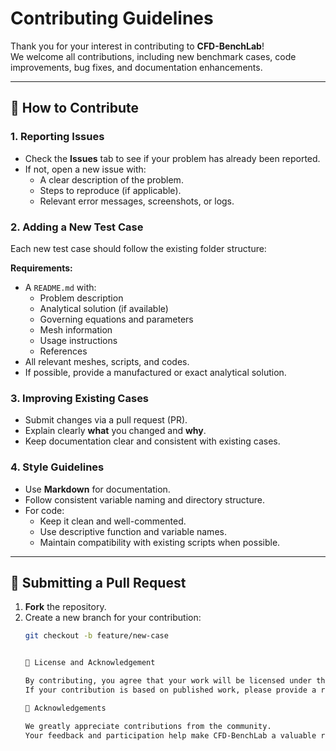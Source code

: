 # Contributing Guidelines

Thank you for your interest in contributing to **CFD-BenchLab**!  
We welcome all contributions, including new benchmark cases, code improvements, bug fixes, and documentation enhancements.

---

## 📌 How to Contribute

### 1. Reporting Issues
- Check the **Issues** tab to see if your problem has already been reported.
- If not, open a new issue with:
  - A clear description of the problem.
  - Steps to reproduce (if applicable).
  - Relevant error messages, screenshots, or logs.

### 2. Adding a New Test Case
Each new test case should follow the existing folder structure:

**Requirements:**
- A `README.md` with:
  - Problem description
  - Analytical solution (if available)
  - Governing equations and parameters
  - Mesh information
  - Usage instructions
  - References
- All relevant meshes, scripts, and codes.
- If possible, provide a manufactured or exact analytical solution.

### 3. Improving Existing Cases
- Submit changes via a pull request (PR).
- Explain clearly **what** you changed and **why**.
- Keep documentation clear and consistent with existing cases.

### 4. Style Guidelines
- Use **Markdown** for documentation.
- Follow consistent variable naming and directory structure.
- For code:
  - Keep it clean and well-commented.
  - Use descriptive function and variable names.
  - Maintain compatibility with existing scripts when possible.

---

## 🚀 Submitting a Pull Request
1. **Fork** the repository.
2. Create a new branch for your contribution:
   ```bash
   git checkout -b feature/new-case


   📜 License and Acknowledgement

   By contributing, you agree that your work will be licensed under the MIT License.
   If your contribution is based on published work, please provide a reference in the case’s README file.

   🙌 Acknowledgements

   We greatly appreciate contributions from the community.
   Your feedback and participation help make CFD-BenchLab a valuable resource for the CFD community.


   
